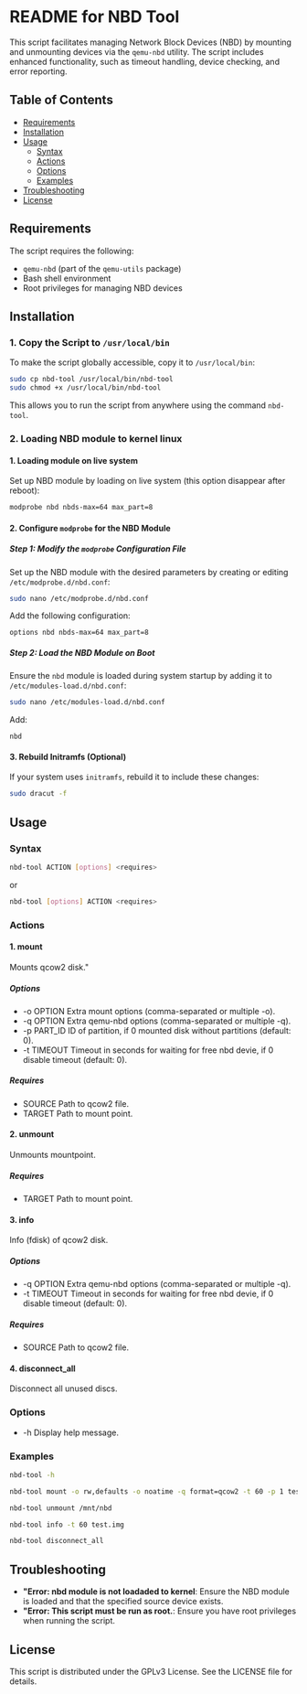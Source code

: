 # README for NBD Tool

This script facilitates managing Network Block Devices (NBD) by mounting and unmounting devices via the `qemu-nbd` utility. The script includes enhanced functionality, such as timeout handling, device checking, and error reporting.

## Table of Contents

- [Requirements](#requirements)
- [Installation](#installation)
- [Usage](#usage)
    - [Syntax](#syntax)
    - [Actions](#actions)
    - [Options](#options)
    - [Examples](#examples)
- [Troubleshooting](#troubleshooting)
- [License](#license)

## Requirements

The script requires the following:

- `qemu-nbd` (part of the `qemu-utils` package)
- Bash shell environment
- Root privileges for managing NBD devices

## Installation

### 1. Copy the Script to `/usr/local/bin`

To make the script globally accessible, copy it to `/usr/local/bin`:

```bash
sudo cp nbd-tool /usr/local/bin/nbd-tool
sudo chmod +x /usr/local/bin/nbd-tool
```

This allows you to run the script from anywhere using the command `nbd-tool`.

### 2. Loading NBD module to kernel linux

#### 1. Loading module on live system
Set up NBD module by loading on live system (this option disappear after reboot):

```bash
modprobe nbd nbds-max=64 max_part=8
```

#### 2. Configure `modprobe` for the NBD Module

##### Step 1: Modify the `modprobe` Configuration File

Set up the NBD module with the desired parameters by creating or editing `/etc/modprobe.d/nbd.conf`:

```bash
sudo nano /etc/modprobe.d/nbd.conf
```

Add the following configuration:

```
options nbd nbds-max=64 max_part=8
```

##### Step 2: Load the NBD Module on Boot

Ensure the `nbd` module is loaded during system startup by adding it to `/etc/modules-load.d/nbd.conf`:

```bash
sudo nano /etc/modules-load.d/nbd.conf
```

Add:

```
nbd
```

#### 3. Rebuild Initramfs (Optional)

If your system uses `initramfs`, rebuild it to include these changes:

```bash
sudo dracut -f
```

## Usage

### Syntax

```bash
nbd-tool ACTION [options] <requires> 
```
or
```bash
nbd-tool [options] ACTION <requires>
```

### Actions
#### 1. mount

Mounts qcow2 disk."

##### Options

- -o OPTION   Extra mount options (comma-separated or multiple -o).
- -q OPTION   Extra qemu-nbd options (comma-separated or multiple -q).
- -p PART_ID  ID of partition, if 0 mounted disk without partitions (default: 0).
- -t TIMEOUT  Timeout in seconds for waiting for free nbd devie, if 0 disable timeout (default: 0).

##### Requires

- SOURCE      Path to qcow2 file.
- TARGET      Path to mount point.

#### 2. unmount

Unmounts mountpoint.

##### Requires

- TARGET      Path to mount point.

#### 3. info

Info (fdisk) of qcow2 disk.

##### Options

- -q OPTION   Extra qemu-nbd options (comma-separated or multiple -q).
- -t TIMEOUT  Timeout in seconds for waiting for free nbd devie, if 0 disable timeout (default: 0).

##### Requires

- SOURCE      Path to qcow2 file.

#### 4. disconnect_all

Disconnect all unused discs.

### Options
- -h        Display help message.

### Examples

```bash
nbd-tool -h
```

```bash
nbd-tool mount -o rw,defaults -o noatime -q format=qcow2 -t 60 -p 1 test.img /mnt/nbd
```

```bash
nbd-tool unmount /mnt/nbd
```

```bash
nbd-tool info -t 60 test.img
```

```bash
nbd-tool disconnect_all
```

## Troubleshooting

- **"Error: nbd module is not loadaded to kernel**:
  Ensure the NBD module is loaded and that the specified source device exists.
- **"Error: This script must be run as root.**:
  Ensure you have root privileges when running the script.

## License

This script is distributed under the GPLv3 License. See the LICENSE file for details.

